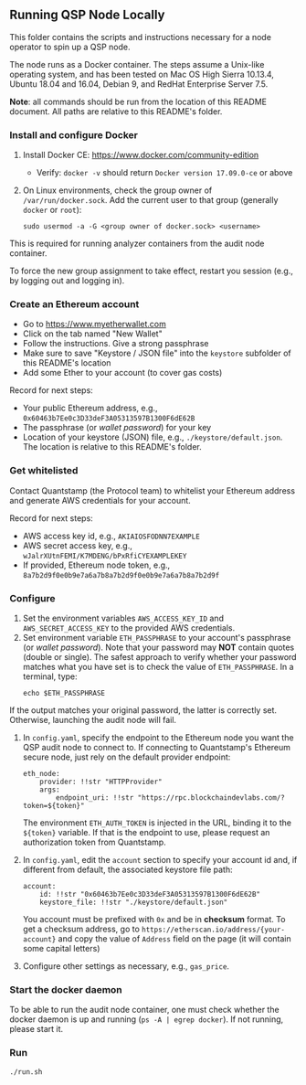 ## Running QSP Node Locally

This folder contains the scripts and instructions necessary for 
a node operator to spin up a QSP node.

The node runs as a Docker container.
The steps assume a Unix-like operating system, 
and has been tested on Mac OS High Sierra 10.13.4, 
Ubuntu 18.04 and 16.04, Debian 9, and RedHat Enterprise Server 7.5.

**Note**: all commands should be run from the location of this README document. 
All paths are relative to this README's folder.

### Install and configure Docker

1. Install Docker CE: https://www.docker.com/community-edition
    - Verify: `docker -v` should return `Docker version 17.09.0-ce` or above
1. On Linux environments, check the group owner of `/var/run/docker.sock`.
Add the current user to that group (generally `docker` or `root`):

    `sudo usermod -a -G <group owner of docker.sock> <username>`

This is required for running analyzer containers from the audit node container.

To force the new group assignment to take effect, restart you session (e.g., by logging out and logging in).

### Create an Ethereum account

- Go to https://www.myetherwallet.com
- Click on the tab named "New Wallet"
- Follow the instructions. Give a strong passphrase
- Make sure to save "Keystore / JSON file" into the `keystore` subfolder of this README's location
- Add some Ether to your account (to cover gas costs)

Record for next steps:
- Your public Ethereum address, e.g., `0x60463b7Ee0c3D33deF3A05313597B1300F6dE62B`
- The passphrase (or *wallet password*) for your key
- Location of your keystore (JSON) file, e.g., `./keystore/default.json`. The location is
relative to this README's folder.

### Get whitelisted

Contact Quantstamp (the Protocol team) to whitelist your Ethereum address and generate AWS credentials for your account.

Record for next steps:
- AWS access key id, e.g., `AKIAIOSFODNN7EXAMPLE`
- AWS secret access key, e.g., `wJalrXUtnFEMI/K7MDENG/bPxRfiCYEXAMPLEKEY`
- If provided, Ethereum node token, e.g., `8a7b2d9f0e0b9e7a6a7b8a7b2d9f0e0b9e7a6a7b8a7b2d9f`

### Configure

1. Set the environment variables `AWS_ACCESS_KEY_ID` and `AWS_SECRET_ACCESS_KEY` to the provided AWS credentials.
1. Set environment variable `ETH_PASSPHRASE` to your account's passphrase (or *wallet password*).
Note that your password may **NOT** contain
quotes (double or single). The safest approach to verify whether your password matches what you have set is to check
the value of `ETH_PASSPHRASE`. In a terminal, type:
    ```
    echo $ETH_PASSPHRASE
    ```
If the output matches your original password, the latter is correctly set.
Otherwise, launching the audit node will fail.
1. In `config.yaml`, specify the endpoint to the Ethereum node you want the QSP audit node to connect to. If connecting to Quantstamp's Ethereum secure node, just rely on the default provider endpoint:
    ```
    eth_node:
        provider: !!str "HTTPProvider"
        args:
            endpoint_uri: !!str "https://rpc.blockchaindevlabs.com/?token=${token}"
    ```
    The environment `ETH_AUTH_TOKEN` is injected in the URL, binding it to
    the `${token}` variable. If that is the endpoint to use,  please
    request an authorization token from Quantstamp.

1. In `config.yaml`, edit the `account` section to specify your account id and, if different from default, the associated keystore file path:
    ```
    account:
        id: !!str "0x60463b7Ee0c3D33deF3A05313597B1300F6dE62B"
        keystore_file: !!str "./keystore/default.json"
    ```
    You account must be prefixed with `0x` and be in **checksum** format.
    To get a checksum address, go to `https://etherscan.io/address/{your-account}` and copy the value of `Address` field on the page (it will contain some capital letters)

1. Configure other settings as necessary, e.g., `gas_price`.

### Start the docker daemon

To be able to run the audit node container, one must check whether the docker daemon
is up and running (`ps -A | egrep docker`). If not running, please start it.

### Run

`./run.sh`
